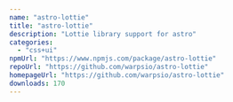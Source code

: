 ```yaml
---
name: "astro-lottie"
title: "astro-lottie"
description: "Lottie library support for astro"
categories:
  - "css+ui"
npmUrl: "https://www.npmjs.com/package/astro-lottie"
repoUrl: "https://github.com/warpsio/astro-lottie"
homepageUrl: "https://github.com/warpsio/astro-lottie"
downloads: 170
---
```

